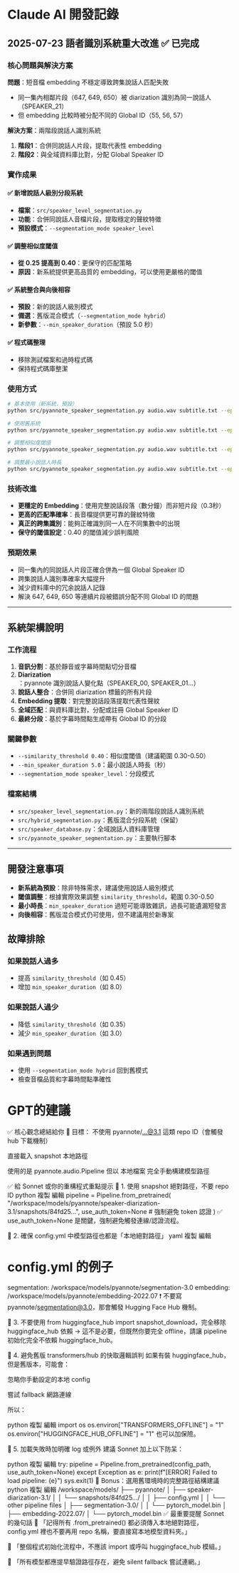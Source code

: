 # Claude AI 開發記錄

## 2025-07-23 語者識別系統重大改進 ✅ 已完成

### 核心問題與解決方案

**問題**：短音檔 embedding 不穩定導致跨集說話人匹配失敗
- 同一集內相鄰片段（647, 649, 650）被 diarization 識別為同一說話人（SPEAKER_21）
- 但 embedding 比較時被分配不同的 Global ID（55, 56, 57）

**解決方案**：兩階段說話人識別系統
1. **階段1**：合併同說話人片段，提取代表性 embedding
2. **階段2**：與全域資料庫比對，分配 Global Speaker ID

### 實作成果

#### ✅ 新增說話人級別分段系統
- **檔案**：`src/speaker_level_segmentation.py`
- **功能**：合併同說話人音檔片段，提取穩定的聲紋特徵
- **預設模式**：`--segmentation_mode speaker_level`

#### ✅ 調整相似度閾值
- **從 0.25 提高到 0.40**：更保守的匹配策略
- **原因**：新系統提供更高品質的 embedding，可以使用更嚴格的閾值

#### ✅ 系統整合與向後相容
- **預設**：新的說話人級別模式
- **備選**：舊版混合模式（`--segmentation_mode hybrid`）
- **新參數**：`--min_speaker_duration`（預設 5.0 秒）

#### ✅ 程式碼整理
- 移除測試檔案和過時程式碼
- 保持程式碼庫整潔

### 使用方式

```bash
# 基本使用（新系統，預設）
python src/pyannote_speaker_segmentation.py audio.wav subtitle.txt --episode_num 1

# 使用舊系統
python src/pyannote_speaker_segmentation.py audio.wav subtitle.txt --episode_num 1 --segmentation_mode hybrid

# 調整相似度閾值
python src/pyannote_speaker_segmentation.py audio.wav subtitle.txt --episode_num 1 --similarity_threshold 0.35

# 調整最小說話人時長
python src/pyannote_speaker_segmentation.py audio.wav subtitle.txt --episode_num 1 --min_speaker_duration 3.0
```

### 技術改進

- **更穩定的 Embedding**：使用完整說話段落（數分鐘）而非短片段（0.3秒）
- **更高的匹配準確率**：長音檔提供更可靠的聲紋特徵
- **真正的跨集識別**：能夠正確識別同一人在不同集數中的出現
- **保守的閾值設定**：0.40 的閾值減少誤判風險

### 預期效果

- 同一集內的同說話人片段正確合併為一個 Global Speaker ID
- 跨集說話人識別準確率大幅提升
- 減少資料庫中的冗余說話人記錄
- 解決 647, 649, 650 等連續片段被錯誤分配不同 Global ID 的問題

---

## 系統架構說明

### 工作流程
1. **音訊分割**：基於靜音或字幕時間點切分音檔
2. **Diarization**：pyannote 識別說話人變化點（SPEAKER_00, SPEAKER_01...）
3. **說話人整合**：合併同 diarization 標籤的所有片段
4. **Embedding 提取**：對完整說話段落提取代表性聲紋
5. **全域匹配**：與資料庫比對，分配或註冊 Global Speaker ID
6. **最終分段**：基於字幕時間點生成帶有 Global ID 的分段

### 關鍵參數
- `--similarity_threshold 0.40`：相似度閾值（建議範圍 0.30-0.50）
- `--min_speaker_duration 5.0`：最小說話人時長（秒）
- `--segmentation_mode speaker_level`：分段模式

### 檔案結構
- `src/speaker_level_segmentation.py`：新的兩階段說話人識別系統
- `src/hybrid_segmentation.py`：舊版混合分段系統（保留）
- `src/speaker_database.py`：全域說話人資料庫管理
- `src/pyannote_speaker_segmentation.py`：主要執行腳本

---

## 開發注意事項

- **新系統為預設**：除非特殊需求，建議使用說話人級別模式
- **閾值調整**：根據實際效果調整 `similarity_threshold`，範圍 0.30-0.50
- **最小時長**：`min_speaker_duration` 過短可能導致雜訊，過長可能遺漏短發言
- **向後相容**：舊版混合模式仍可使用，但不建議用於新專案

## 故障排除

### 如果說話人過多
- 提高 `similarity_threshold`（如 0.45）
- 增加 `min_speaker_duration`（如 8.0）

### 如果說話人過少
- 降低 `similarity_threshold`（如 0.35）
- 減少 `min_speaker_duration`（如 3.0）

### 如果遇到問題
- 使用 `--segmentation_mode hybrid` 回到舊模式
- 檢查音檔品質和字幕時間點準確性



# GPT的建議

✅ 核心觀念總結給你
🎯 目標：
不使用 pyannote/...@3.1 這類 repo ID（會觸發 hub 下載機制）

直接載入 snapshot 本地路徑

使用的是 pyannote.audio.Pipeline 但以 本地檔案 完全手動構建模型路徑

✅ 給 Sonnet 或你的重構程式重點提示
📌 1. 使用 snapshot 絕對路徑，不要 repo ID
python
複製
編輯
pipeline = Pipeline.from_pretrained(
    "/workspace/models/pyannote/speaker-diarization-3.1/snapshots/84fd25...", 
    use_auth_token=None  # 強制避免 token 認證
)
✅ use_auth_token=None 是關鍵，強制避免觸發連線/認證流程。

📌 2. 確保 config.yml 中模型路徑也都是「本地絕對路徑」
yaml
複製
編輯
# config.yml 的例子
segmentation: /workspace/models/pyannote/segmentation-3.0
embedding: /workspace/models/pyannote/embedding-2022.07
❗ 不要寫 pyannote/segmentation@3.0，那會觸發 Hugging Face Hub 機制。

📌 3. 不要使用 from huggingface_hub import snapshot_download，完全移除 huggingface_hub 依賴
→ 這不是必要，但既然你要完全 offline，請讓 pipeline 初始化完全不依賴 huggingface_hub。

📌 4. 避免舊版 transformers/hub 的快取邏輯誤判
如果有裝 huggingface_hub，但是舊版本，可能會：

忽略你手動設定的本地 config

嘗試 fallback 網路連線

所以：

python
複製
編輯
import os
os.environ["TRANSFORMERS_OFFLINE"] = "1"
os.environ["HUGGINGFACE_HUB_OFFLINE"] = "1"
也可以加保險。

📌 5. 加載失敗時加明確 log 或例外
建議 Sonnet 加上以下防呆：

python
複製
編輯
try:
    pipeline = Pipeline.from_pretrained(config_path, use_auth_token=None)
except Exception as e:
    print(f"[ERROR] Failed to load pipeline: {e}")
    sys.exit(1)
🧩 Bonus：選用舊環境時的完整路徑結構建議
python
複製
編輯
/workspace/models/
├── pyannote/
│   ├── speaker-diarization-3.1/
│   │   └── snapshots/84fd25.../
│   │       ├── config.yml
│   │       └── other pipeline files
│   ├── segmentation-3.0/
│   │   └── pytorch_model.bin
│   ├── embedding-2022.07/
│       └── pytorch_model.bin
✅ 最重要提醒 Sonnet 的幾句話
💬 「記得所有 .from_pretrained() 都必須傳入本地絕對路徑，config.yml 裡也不要再用 repo 名稱，要直接寫本地模型資料夾。」

💬 「整個程式初始化流程中，不應該 import 或呼叫 huggingface_hub 模組。」

💬 「所有模型都應提早驗證路徑存在，避免 silent fallback 嘗試連網。」